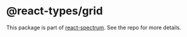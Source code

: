 # @react-types/grid

This package is part of [react-spectrum](https://github.com/adobe/react-spectrum). See the repo for more details.
